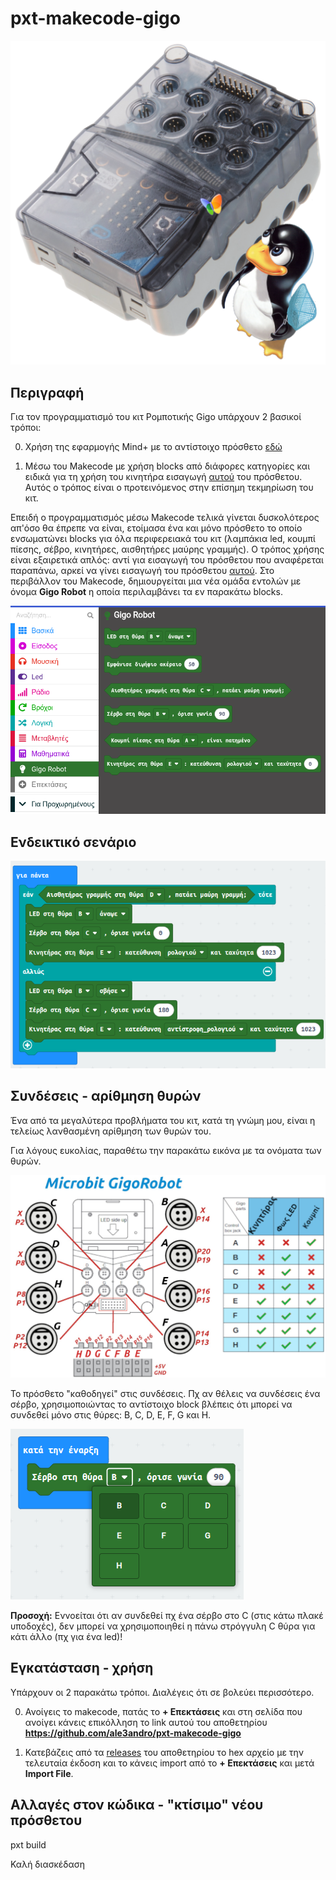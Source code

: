 # pxt-makecode-gigo

![ale3andro-gigo](icon.png)

## Περιγραφή

Για τον προγραμματισμό του κιτ Ρομποτικής Gigo υπάρχουν 2 βασικοί τρόποι:

0. Χρήση της εφαρμογής Mind+ με το αντίστοιχο πρόσθετο [εδώ](https://github.com/ale3andro/mindplus_ext_gigorobot)

1. Μέσω του Makecode με χρήση blocks από διάφορες κατηγορίες και ειδικά για τη χρήση του κινητήρα εισαγωγή [αυτού](https://github.com/gigotoys/gigo-block) του πρόσθετου. Αυτός ο τρόπος είναι ο προτεινόμενος στην επίσημη τεκμηρίωση του κιτ.

Επειδή ο προγραμματισμός μέσω Makecode τελικά γίνεται δυσκολότερος απ'όσο θα έπρεπε να είναι, ετοίμασα ένα και μόνο πρόσθετο το οποίο ενσωματώνει blocks για όλα περιφερειακά του κιτ (λαμπάκια led, κουμπί πίεσης, σέβρο, κινητήρες, αισθητήρες μαύρης γραμμής). Ο τρόπος χρήσης είναι εξαιρετικά απλός: αντί για εισαγωγή του πρόσθετου που αναφέρεται παραπάνω, αρκεί να γίνει εισαγωγή του πρόσθετου [αυτού](https://github.com/ale3andro/pxt-makecode-gigo). Στο περιβάλλον του Makecode, δημιουργείται μια νέα ομάδα εντολών με όνομα **Gigo Robot** η οποία περιλαμβάνει τα εν παρακάτω blocks.

![gigorobots blocks](images/makecode-gigorobot-blocks.png)

## Ενδεικτικό σενάριο

![gigorobots blocks scenario](images/random-scenario.png)

## Συνδέσεις - αρίθμηση θυρών

Ένα από τα μεγαλύτερα προβλήματα του κιτ, κατά τη γνώμη μου, είναι η τελείως λανθασμένη αρίθμηση των θυρών του.

Για λόγους ευκολίας, παραθέτω την παρακάτω εικόνα με τα ονόματα των θυρών.

![gigo porst](images/gigo.png)

Το πρόσθετο "καθοδηγεί" στις συνδέσεις. Πχ αν θέλεις να συνδέσεις ένα σέρβο, χρησιμοποιώντας το αντίστοιχο block βλέπεις ότι μπορεί να συνδεθεί μόνο στις θύρες: B, C, D, E, F, G και Η.

![servo allowed ports](images/servo-ports.png)

**Προσοχή:** Εννοείται ότι αν συνδεθεί πχ ένα σέρβο στο C (στις κάτω πλακέ υποδοχές), δεν μπορεί να χρησιμοποιηθεί η πάνω στρόγγυλη C θύρα για κάτι άλλο (πχ για ένα led)!

## Εγκατάσταση - χρήση

Υπάρχουν οι 2 παρακάτω τρόποι. Διαλέγεις ότι σε βολεύει περισσότερο.

0. Ανοίγεις το makecode, πατάς το **+ Επεκτάσεις** και στη σελίδα που ανοίγει κάνεις επικόλληση το link αυτού του αποθετηρίου **https://github.com/ale3andro/pxt-makecode-gigo**

1. Κατεβάζεις από τα [releases](https://github.com/ale3andro/pxt-makecode-gigo/releases) του αποθετηρίου τo hex αρχείο με την τελευταία έκδοση και το κάνεις import από το **+ Επεκτάσεις** και μετά **Import File**.

## Αλλαγές στον κώδικα - "κτίσιμο" νέου πρόσθετου

pxt build

Καλή διασκέδαση
